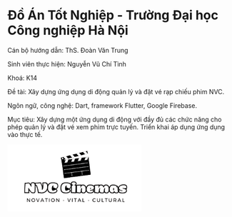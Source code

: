 # Đồ Án Tốt Nghiệp - Trường Đại học Công nghiệp Hà Nội

Cán bộ hướng dẫn: ThS. Đoàn Văn Trung

Sinh viên thực hiện: Nguyễn Vũ Chí Tình

Khoá: K14

Đề tài: Xây dựng ứng dụng di động quản lý và đặt vé rạp chiếu phim NVC.

Ngôn ngữ, công nghệ: Dart, framework Flutter, Google Firebase.

Mục tiêu: Xây dựng một ứng dụng di động với đầy đủ các chức năng cho phép quản lý và đặt vé xem phim trực tuyến. Triển khai áp dụng ứng dụng vào thực tế.

<img src="https://github.com/tinhnvc/nvc_cinemas/blob/master/assets/images/logo-png.png" alt="..." width="300" />
